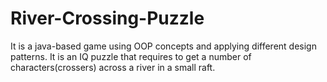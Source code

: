 # River-Crossing-Puzzle
It is a java-based game using OOP concepts and applying different design patterns. It is an IQ puzzle that requires to get a number of characters(crossers) across a river in a small raft.
